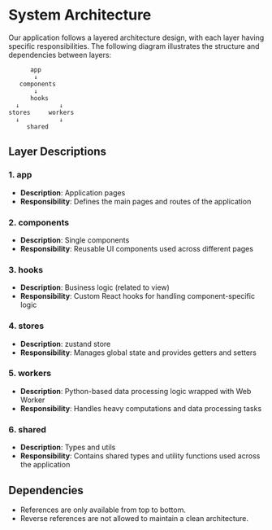 # System Architecture

Our application follows a layered architecture design, with each layer having specific responsibilities. The following diagram illustrates the structure and dependencies between layers:

```
      app
       ↓
   components
       ↓
      hooks
  ↓           ↓
stores     workers
  ↓           ↓
     shared
```

## Layer Descriptions

### 1. app
- **Description**: Application pages
- **Responsibility**: Defines the main pages and routes of the application

### 2. components
- **Description**: Single components
- **Responsibility**: Reusable UI components used across different pages

### 3. hooks
- **Description**: Business logic (related to view)
- **Responsibility**: Custom React hooks for handling component-specific logic

### 4. stores
- **Description**: zustand store
- **Responsibility**: Manages global state and provides getters and setters

### 5. workers
- **Description**: Python-based data processing logic wrapped with Web Worker
- **Responsibility**: Handles heavy computations and data processing tasks

### 6. shared
- **Description**: Types and utils
- **Responsibility**: Contains shared types and utility functions used across the application

## Dependencies

- References are only available from top to bottom.
- Reverse references are not allowed to maintain a clean architecture.